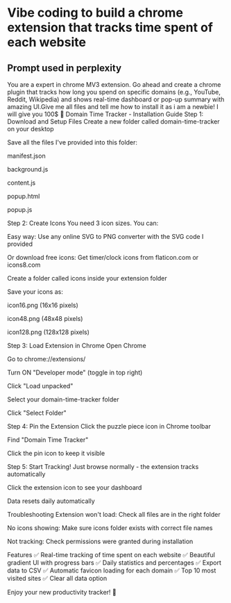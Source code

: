 # Vibe coding to build a chrome extension that tracks time spent of each website
## Prompt used in perplexity
You are a expert in chrome MV3 extension. Go ahead and create a chrome plugin  that tracks how long you spend on specific domains (e.g., YouTube, Reddit, Wikipedia) and shows real-time dashboard or pop-up summary with amazing UI.Give me all files and tell me how to install it as i am a newbie! I will give you 100$
🚀 Domain Time Tracker - Installation Guide
Step 1: Download and Setup Files
Create a new folder called domain-time-tracker on your desktop

Save all the files I've provided into this folder:

manifest.json

background.js

content.js

popup.html

popup.js

Step 2: Create Icons
You need 3 icon sizes. You can:

Easy way: Use any online SVG to PNG converter with the SVG code I provided

Or download free icons: Get timer/clock icons from flaticon.com or icons8.com

Create a folder called icons inside your extension folder

Save your icons as:

icon16.png (16x16 pixels)

icon48.png (48x48 pixels)

icon128.png (128x128 pixels)

Step 3: Load Extension in Chrome
Open Chrome

Go to chrome://extensions/

Turn ON "Developer mode" (toggle in top right)

Click "Load unpacked"

Select your domain-time-tracker folder

Click "Select Folder"

Step 4: Pin the Extension
Click the puzzle piece icon in Chrome toolbar

Find "Domain Time Tracker"

Click the pin icon to keep it visible

Step 5: Start Tracking!
Just browse normally - the extension tracks automatically

Click the extension icon to see your dashboard

Data resets daily automatically

Troubleshooting
Extension won't load: Check all files are in the right folder

No icons showing: Make sure icons folder exists with correct file names

Not tracking: Check permissions were granted during installation

Features
✅ Real-time tracking of time spent on each website
✅ Beautiful gradient UI with progress bars
✅ Daily statistics and percentages
✅ Export data to CSV
✅ Automatic favicon loading for each domain
✅ Top 10 most visited sites
✅ Clear all data option

Enjoy your new productivity tracker! 🎉